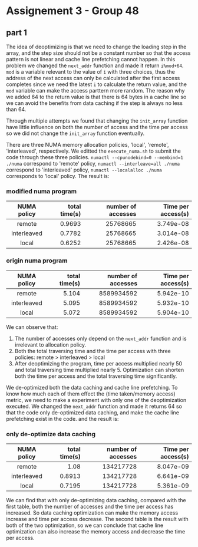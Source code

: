 # Assignement 3 - Group 48

## part 1

The idea of deoptimizing is that we need to change the loading step in the array, and the step size should not be a constant number so that the access pattern is not linear and cache line prefetching cannot happen. In this problem we changed the `next_addr` function and made it return `i%mod+64`. `mod` is a variable relevant to the value of `i` with three choices, thus the address of the next access can only be calculated after the first access completes since we need the latest `i` to calculate the return value, and the `mod` variable can make the access parttern more random. The reason why we added 64 to the return value is that there is 64 bytes in a cache line so we can avoid the benefits from data caching if the step is always no less than 64.

Through multiple attempts we found that changing the `init_array` function have little influence on both the number of access and the time per access so we did not change the `init_array` function eventually.

There are three NUMA memory allocation policies, 'local', 'remote', 'interleaved', respectively. We editted the `execute_numa.sh` to submit the code through these three policies. `numactl --cpunodebind=0 --membind=1 ./numa` correspond to 'remote' policy, `numactl --interleave=all ./numa` correspond to 'interleaved' policy, `numactl --localalloc ./numa` corresponds to 'local' policy. The result is:

### modified numa program

| NUMA policy | total time(s) | number of accesses |  Time per access(s) |
|:-----------:|--------------:|-------------------:|--------------------:|
|remote       |0.9693         |25768665            |3.749e-08            |
|interleaved  |0.7782         |25768665            |3.014e-08            |
|local        |0.6252         |25768665            |2.426e-08            |

### origin numa program

| NUMA policy | total time(s) | number of accesses |  Time per access(s) |
|:-----------:|--------------:|-------------------:|--------------------:|
|remote       |5.104          |8589934592          |5.942e-10            |
|interleaved  |5.095          |8589934592          |5.932e-10            |
|local        |5.072          |8589934592          |5.904e-10            |

We can observe that:

1. The number of accesses only depend on the `next_addr` function and is irrelevant to allocation policy.
2. Both the total traversing time and the time per access with three policies: remote > interleaved > local
3. After deoptimizing the program, time per access multiplied nearly 50 and total traversing time multiplied nearly 5. Optimization can shorten both the time per access and the total traversing time significantly.

We de-optimized both the data caching and cache line prefetching. To know how much each of them effect the (time taken/memory access) metric, we need to make a experiment with only one of the deoptimization executed. We changed the `next_addr` function and made it returns 64 so that the code only de-optimized data caching, and make the cache line prefetching exist in the code. and the result is:

### only de-optimize data caching
| NUMA policy | total time(s) | number of accesses |  Time per access(s) |
|:-----------:|--------------:|-------------------:|--------------------:|
|remote       |1.08           |134217728           |8.047e-09            |
|interleaved  |0.8913         |134217728           |6.641e-09            |
|local        |0.7195         |134217728           |5.361e-09            |

We can find that with only de-optimizing data caching, compared with the first table, both the number of accesses and the time per access has increased. So data caching optimization can make the memory access increase and time per access decrease. The second table is the result with both of the two optimization, so we can conclude that cache line optimization can also increase the memory access and decrease the time per access.

